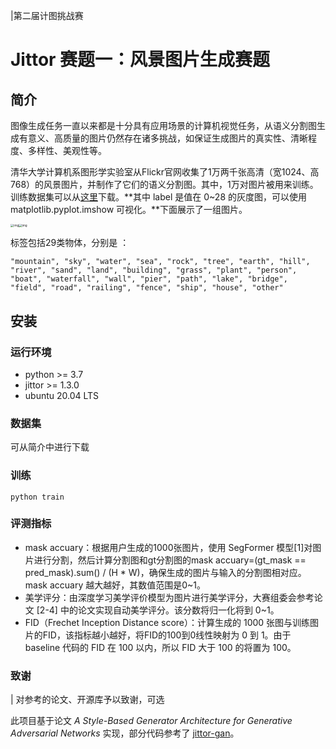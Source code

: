 |第二届计图挑战赛

# Jittor 赛题一：风景图片生成赛题

## 简介

​		图像生成任务一直以来都是十分具有应用场景的计算机视觉任务，从语义分割图生成有意义、高质量的图片仍然存在诸多挑战，如保证生成图片的真实性、清晰程度、多样性、美观性等。

​		清华大学计算机系图形学实验室从Flickr官网收集了1万两千张高清（宽1024、高768）的风景图片，并制作了它们的语义分割图。其中，1万对图片被用来训练。训练数据集可以从[这里](https://cloud.tsinghua.edu.cn/f/1d734cbb68b545d6bdf2/?dl=1)下载。**其中 label 是值在 0~28 的灰度图，可以使用 matplotlib.pyplot.imshow 可视化。**下面展示了一组图片。

<img src="https://data.educoder.net/api/attachments/2796740?type=image/jpeg" alt="img" style="zoom: 33%;" /><img src="https://data.educoder.net/api/attachments/2796749?type=image/jpeg" alt="img" style="zoom: 33%;" />

标签包括29类物体，分别是  ：

`"mountain", "sky", "water", "sea", "rock", "tree", "earth", "hill", "river", "sand", "land", "building", "grass", "plant", "person", "boat", "waterfall", "wall", "pier", "path", "lake", "bridge", "field", "road", "railing", "fence", "ship", "house", "other"`



## 安装

### 运行环境

- python >= 3.7
- jittor >= 1.3.0
- ubuntu 20.04 LTS

### 数据集

可从简介中进行下载

### 训练

`python train`

### 评测指标

- mask accuary：根据用户生成的1000张图片，使用 SegFormer 模型[1]对图片进行分割，然后计算分割图和gt分割图的mask accuary=(gt_mask == pred_mask).sum() / (H * W)，确保生成的图片与输入的分割图相对应。mask accuary 越大越好，其数值范围是0~1。
- 美学评分：由深度学习美学评价模型为图片进行美学评分，大赛组委会参考论文 [2-4] 中的论文实现自动美学评分。该分数将归一化将到 0~1。
- FID（Frechet Inception Distance score）：计算生成的 1000 张图与训练图片的FID，该指标越小越好，将FID的100到0线性映射为 0 到 1。由于 baseline 代码的 FID 在 100 以内，所以 FID 大于 100 的将置为 100。

### 致谢

| 对参考的论文、开源库予以致谢，可选

此项目基于论文 *A Style-Based Generator Architecture for Generative Adversarial Networks* 实现，部分代码参考了 [jittor-gan](https://github.com/Jittor/gan-jittor)。



